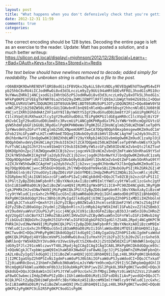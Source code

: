 ```yaml
---
layout: post
title: "What happens when you don't defensively check that you're getting a valid OAuth key from a remote server and base64-encode an HTML error page"
date: 2012-12-31 11:59
comments: true
categories: 
---
```

The correct encoding should be 128 bytes. Decoding the entire page is left as an exercise to the reader. Update: Matt has posted a solution, and a much better writeup: https://silicon.pd.local/display/~mjohnson/2012/12/28/Social+Learn+-+Bad+OAuth+Keys+for+Sites+Stored+in+Redis

*The text below should have newlines removed to decode; added simply for readability. The unbroken string is attached as a file to the post.*

    rO0ABXQK9DwhRE9DVFlQRSBodG1sIFBVQkxJQyAiLS8vVzNDLy9EVEQgWEhUTUwgMS4wIFRyYW5zaXR
    pb25hbC8vRU4iICJodHRwOi8vd3d3LnczLm9yZy9UUi94aHRtbDEvRFREL3hodG1sMS10cmFuc2l0aW
    9uYWwuZHRkIj4NCjxodG1sIHhtbG5zPSJodHRwOi8vd3d3LnczLm9yZy8xOTk5L3hodG1sIj4NCjxoZ
    WFkPg0KPE1FVEEgTkFNRT0ia2V5d29yZHMiIENPTlRFTlQ9ImJibWgtYm94ZG93biI+DQo8TUVUQSBI
    VFRQLUVRVUlWPSJDQUNIRS1DT05UUk9MIiBDT05URU5UPSJOTy1DQUNIRSI+DQo8bWV0YSBodHRwLWV
    xdWl2PSJjb250ZW50LXR5cGUiIGNvbnRlbnQ9InRleHQvaHRtbDsgY2hhcnNldD1JU08tODg1OS0xIj
    4NCjxtZXRhIGh0dHAtZXF1aXY9IlByYWdtYSIgY29udGVudD0ibm8tY2FjaGUiPg0KPG1ldGEgaHR0c
    C1lcXVpdj0iRXhwaXJlcyIgY29udGVudD0iLTEiPg0KPG1ldGEgaHR0cC1lcXVpdj0iY2FjaGUtY29u
    dHJvbCIgY29udGVudD0ibm8tc3RvcmUiPiANCg0KPHRpdGxlPkJsYWNrYm9hcmQgVGVtcG9yYXJpbHk
    gVW5hdmFpbGFibGU8L3RpdGxlPg0KPHN0eWxlPg0KZGl2IHsNCglmb250LWZhbWlseTp0YWhvbWEsYX
    JpYWwsdmVyZGFuYTsNCglmb250LXNpemU6MTZweCA7DQp9DQphOmxpbmsgew0KZm9udC1mYW1pbHk6d
    GFob21hLGFyaWFsLHZlcmRhbmE7DQogIGNvbG9yOiBibHVlIDsNCiAgYmFja2dyb3VuZC1jb2xvcjog
    dHJhbnNwYXJlbnQgOw0KICB0ZXh0LWRlY29yYXRpb246IG5vbmUgOw0KZm9udC1zaXplOjEzcHg7DQp
    9DQphOmhvdmVyIHsNCiAgY29sb3I6IHJlZCA7DQpmb250LWZhbWlseTp0YWhvbWEsYXJpYWwsdmVyZG
    FuYTsNCiAgIGJhY2tncm91bmQtY29sb3I6IHRyYW5zcGFyZW50IDsNCmZvbnQtc2l6ZToxM3B4Ow0Kf
    Q0KDQphOnZpc2l0ZWQgew0KICBjb2xvcjogcmVkIDsNCmZvbnQtZmFtaWx5OnRhaG9tYSxhcmlhbCx2
    ZXJkYW5hOw0KICAgYmFja2dyb3VuZC1jb2xvcjogdHJhbnNwYXJlbnQgOw0KZm9udC1zaXplOjEzcHg
    7DQp9DQphOmFjdGl2ZSB7DQogIGNvbG9yOiBibHVlIDsNCmZvbnQtZmFtaWx5OnRhaG9tYSxhcmlhbC
    x2ZXJkYW5hOw0KICAgYmFja2dyb3VuZC1jb2xvcjogdHJhbnNwYXJlbnQgOw0KZm9udC1zaXplOjEzc
    Hg7DQp9DQoNCjwvc3R5bGU+DQo8L2hlYWQ+DQo8Ym9keSBiZ2NvbG9yPSIjRkZGRkZGIj4NCjx0YWJs
    ZSBhbGlnbj0iY2VudGVyIiBpZD0iVGFibGVfMDEiIHdpZHRoPSI2NDAiIGJvcmRlcj0iMCIgY2VsbHB
    hZGRpbmc9IjAiIGNlbGxzcGFjaW5nPSIwIj4NCgk8dHI+DQoJCTx0ZCBjb2xzcGFuPSI1Ij4NCg0KCQ
    kJPGltZyBpZD0ibWFpbnRfc3BsYXNoXzAxIiBzcmM9ImltYWdlcy9tYWludC1zcGxhc2gtMDJfMDEuc
    G5nIiB3aWR0aD0iNjQwIiBoZWlnaHQ9IjMzMSIgYWx0PSIiIC8+PC90ZD4NCgk8L3RyPg0KCTx0cj4N
    CgkJPHRkIHJvd3NwYW49IjMiPg0KCQkJPGltZyBpZD0ibWFpbnRfc3BsYXNoXzAyIiBzcmM9ImltYWd
    lcy9tYWludC1zcGxhc2hfMDIucG5nIiB3aWR0aD0iMzQiIGhlaWdodD0iMTQ5IiBhbHQ9IiIgLz48L3
    RkPg0KCQk8dGQgY29sc3Bhbj0iMyIgd2lkdGg9IjU3NCIgaGVpZ2h0PSIxMDIiIHZhbGlnbj0idG9wI
    j4NCgkJCTxkaXY+QmxhY2tib2FyZCBpcyB0ZW1wb3JhcmlseSB1bmF2YWlsYWJsZS4gIFdlIGFyZSBh
    d2FyZSBvZiB0aGUgc2VydmljZSBpbnRlcnJ1cHRpb24gYW5kIHdlIGFwb2xvZ2l6ZSBmb3IgdGhlIGl
    uY29udmVuaWVuY2UuPGJyPjxicj4NCgkJCU91ciBzdGFmZiBpcyB3b3JraW5nIG9uIHRoZSBpc3N1ZS
    4gV2Ugd2lsbCBoYXZlIHRoZSBzaXRlIHVwIGFuZCBydW5uaW5nIGFnYWluIGFzIHNvb24gYXMgcG9zc
    2libGUuICBQbGVhc2UgdHJ5IGFnYWluIGF0IGEgbGF0ZXIgdGltZS48L2Rpdj4NCg0KPC90ZD4NCgkJ
    PHRkIHJvd3NwYW49IjMiPg0KCQkJPGltZyBpZD0ibWFpbnRfc3BsYXNoXzA0IiBzcmM9ImltYWdlcy9
    tYWludC1zcGxhc2hfMDQucG5nIiB3aWR0aD0iMzIiIGhlaWdodD0iMTQ5IiBhbHQ9IiIgLz48L3RkPg
    0KCTwvdHI+DQoJPHRyPg0KCQk8dGQgd2lkdGg9IjI4NyIgaGVpZ2h0PSIxNiIgdmFsaWduPSJ0b3AiP
    g0KCQkJPGRpdj48YSBocmVmPSJodHRwOi8va2IuYmxhY2tib2FyZC5jb20vZGlzcGxheS9JRFNSL1N0
    dWRlbnQrYW5kK0ZhY3VsdHkrU3VwcG9ydCtSZXNvdXJjZStDZW50ZXIiPlN0dWRlbnQgJiBJbnN0cnV
    jdG9yIFJlc291cmNlczwvYT48L2Rpdj4gICAgICAgICAgICA8L3RkPg0KCQk8dGQgcm93c3Bhbj0iMi
    I+DQoNCgkJCTxpbWcgaWQ9Im1haW50X3NwbGFzaF8wNiIgc3JjPSJpbWFnZXMvbWFpbnQtc3BsYXNoX
    zA2LnBuZyIgd2lkdGg9IjI3IiBoZWlnaHQ9IjQ3IiBhbHQ9IiIgLz48L3RkPg0KCQk8dGQgd2lkdGg9
    IjI2MCIgaGVpZ2h0PSIxNiIgdmFsaWduPSJ0b3AiIGFsaWduPSJyaWdodCI+DQoJCTxkaXY+PGEgaHJ
    lZj0iaHR0cDovL21hbmFnZWRob3N0aW5nLmJsYWNrYm9hcmQuY29tIj5CZWhpbmQgdGhlIEJsYWNrYm
    9hcmQgKGFkbWluaXN0cmF0b3JzIG9ubHkpPC9hPjwvZGl2Pgk8L3RkPg0KCTwvdHI+DQoJPHRyPg0KC
    Qk8dGQ+DQoJCQk8aW1nIGlkPSJtYWludF9zcGxhc2hfMDgiIHNyYz0iaW1hZ2VzL21haW50LXNwbGFz
    aF8wOC5wbmciIHdpZHRoPSIyODciIGhlaWdodD0iMzEiIGFsdD0iIiAvPjwvdGQ+DQoJCTx0ZD4NCg0
    KCQkJPGltZyBpZD0ibWFpbnRfc3BsYXNoXzA5IiBzcmM9ImltYWdlcy9tYWludC1zcGxhc2hfMDkucG
    5nIiB3aWR0aD0iMjYwIiBoZWlnaHQ9IjMxIiBhbHQ9IiIgLz48L3RkPg0KCTwvdHI+DQo8L3RhYmxlP
    g0KPGJyPg0KPC9ib2R5Pg0KPC9odG1sPg0K